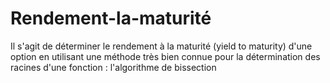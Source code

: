 # Rendement-la-maturité
Il s'agit de déterminer le rendement à la maturité (yield to maturity) d'une option en utilisant une méthode très bien connue pour la détermination des racines d'une fonction : l'algorithme de bissection
